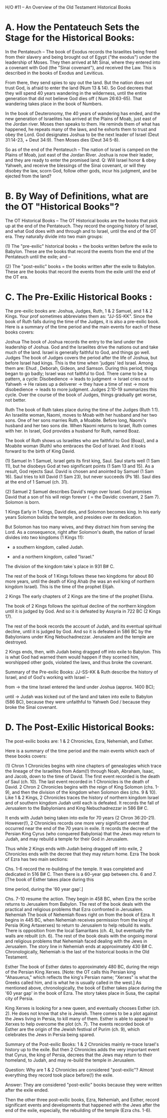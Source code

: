 H/O #11 – An Overview of the Old Testament Historical Books

# A. How the Pentateuch Sets the Stage for the Historical Books:

In the Pentateuch –
The book of Exodus records the Israelites being freed from their slavery and being brought out of Egypt ("the exodus") under the leadership of Moses. They then arrived at Mt Sinai, where they entered into a covenant with God (the "Sinai covenant"), and received the Law. This is described in the books of Exodus and Leviticus.

From there, they send spies to spy out the land. But the nation does not trust God, is afraid to enter the land (Num 13 & 14). So God decrees that they will spend 40 years wandering in the wilderness, until the entire generation that did not believe God dies off ( Num 26:63-65). That wandering takes place in the book of Numbers.

In the book of Deuteronomy, the 40 years of wandering has ended, and the new generation of
Israelites has arrived at the Plains of Moab, just east of the Jordan river. Moses then speaks to them. He reminds them of what has happened, he repeats many of the laws, and he exhorts them to trust and obey the Lord. God designates Joshua to be the next leader of Israel (Deut 31:14-23, + Deut 34:9). Then Moses dies (Deut 34:5-8).

So as of the end of the Pentateuch –
The nation of Israel is camped on the Plains of Moab, just east of the Jordan River. Joshua is now their leader, and they are ready to enter the promised land.
Q: Will Israel honor & obey Yahweh, and receive the blessings of the Sinai covenant, or will they disobey the law, scorn God, follow other gods, incur his judgment, and be ejected from the land?

# B. By Way of Definitions, what are the OT "Historical Books"?
The OT Historical Books –
The OT Historical books are the books that pick up at the end of the Pentateuch. They record the ongoing history of Israel, and what God does with and through and to Israel, until the end of the OT era. They naturally divide into two main groups:

(1) The "pre-exilic" historical books = the books written before the exile to Babylon. These are the books that record the events from the end of the Pentateuch until the exile; and –

(2) The "post-exilic" books = the books written after the exile to Babylon. These are the books that record the events from the exile until the end of the OT era.

# C. The Pre-Exilic Historical Books :
The pre-exilic books are: Joshua, Judges, Ruth, 1 & 2 Samuel, and 1 & 2 Kings. Your prof sometimes abbreviates them as: "JJ-SS-KK". Since the book of Ruth falls during the time of the Judges, it is also a pre-exilic book. Here is a summary of the time period and the main events for each of these books covers:

Joshua
 The book of Joshua records the entry to the land under the leadership of Joshua. God and the Israelites drive the nations out and take much of the land. Israel is generally faithful to God, and things go well.
Judges The book of Judges covers the period after the life of Joshua, but before Israel had kings. This is the time when 'judges' led Israel. Among them are: Ehud , Deborah, Gideon, and
Samson. During this period, things began to go badly; Israel was not faithful to God. There
 came to be a pattern, a cycle:
 Disobedience → leads to judgment → Israel cries out to Yahweh → He raises up a deliverer
 → they have a time of rest → more disobedience → leads to more judgment.
 Judges 2:10-19 summarizes this cycle. Over the course of the book of Judges, things gradually get worse, not better.

Ruth The book of Ruth takes place during the time of the Judges (Ruth 1:1). An Israelite woman, Naomi, moves to Moab with her husband and her two sons. One of her sons marries Ruth, a Moabite. Before long, Naomi's husband and her two sons die. When Naomi returns to
Israel, Ruth comes with her. In Israel, God provides a husband for Ruth, named Boaz.

 The book of Ruth shows us Israelites who are faithful to God (Boaz), and a Moabite woman (Ruth) who embraces the God of Israel. And it looks forward to the birth of King David.

(1) Samuel In 1 Samuel, Israel gets its first king, Saul. Saul starts well (1 Sam 11), but he disobeys God at two significant points (1 Sam 13 and 15). As a result, God rejects Saul. David is chosen and anointed by Samuel (1 Sam 16). Saul tries to kill David (1 Sam 23), but never succeeds (Ps 18). Saul dies at the end of 1 Samuel (ch. 31).

(2) Samuel 2 Samuel describes David's reign over Israel. God promises David that a son of his will reign forever ( = the Davidic covenant, 2 Sam 7). Solomon is born.

1 Kings Early in 1 Kings, David dies, and Solomon becomes king. In his early years Solomon builds the temple, and presides over its dedication.

 But Solomon has too many wives, and they distract him from serving the Lord. As a consequence, right after Solomon's death, the nation of Israel divides into two kingdoms (1 Kings 11):

 - a southern kingdom, called Judah.

 - and a northern kingdom, called "Israel."

 The division of the kingdom take`s place in 931 B# C.

 The rest of the book of 1 Kings follows these two kingdoms for about 80 more years, until the death of King Ahab (he was an evil king of northern kingdom Israel). This is the time of the prophet Elijah.

 2 Kings The early chapters of 2 Kings are the time of the prophet Elisha.

 The book of 2 Kings follows the spiritual decline of the northern kingdom until it is judged by
God. And so it is defeated by Assyria in 722 BC (2 Kings 17).

 The rest of the book records the account of Judah, and its eventual spiritual decline, until it is judged by God. And so it is defeated in 586 BC by the Babylonians under King Nebuchadnezzar. Jerusalem and the temple are destroyed.

 2 Kings ends, then, with Judah being dragged off into exile to Babylon. This is what God had warned them would happen if they scorned him, worshipped other gods, violated the laws, and thus broke the covenant.

Summary of the Pre-exilic Books:
JJ-SS-KK & Ruth describe the history of Israel, and of God's working with Israel –

from → the time Israel entered the land under Joshua (approx. 1400 BC);

until → Judah was kicked out of the land and taken into exile to Babylon (586 BC), because they were unfaithful to Yahweh God / because they broke the Sinai covenant.

# D. The Post-Exilic Historical Books:

The post-exilic books are: 1 & 2 Chronicles, Ezra, Nehemiah, and Esther.

Here is a summary of the time period and the main events which each of these books covers:

(1) Chron 1 Chronicles begins with nine chapters of genealogies which trace the lineage of the
Israelites from Adam(!) through Noah, Abraham, Isaac, and Jacob, down to the time of David. The first event recorded is the death of Saul (ch. 10). The last event recorded in 1 Chronicles is the death of David.
2 Chron 2 Chronicles begins with the reign of King Solomon (chs. 1-9), and then the division of the kingdom when Solomon dies (chs. 9 & 10). Like 1 & 2 Kings, 2 Chronicles traces the history of northern kingdom Israel and of southern kingdom Judah until each is defeated.
 It records the fall of Jerusalem to the Babylonians and King Nebuchadnezzar in 586 B# C.

 It ends with Judah being taken into exile for 70 years (2 Chron 36:20-21).
 However(!), 2 Chronicles records one more very significant event that occurred near the end of the 70 years in exile. It records the decree of the Persian King Cyrus (who conquered Babylonia) that the Jews may return to Judah, and may rebuild a temple for their
 God in Jerusalem.

 Thus while 2 Kings ends with Judah being dragged off into exile, 2 Chronicles ends with the decree that they may return home.
Ezra The book of Ezra has two main sections:

 Chs. 1-6 record the re-building of the temple. It was completed and dedicated in 516 B# C.
 Then there is a 60-year gap between chs. 6 and 7.
 [The book of Esther takes place during this

 time period, during the '60 year gap'.]

 Chs. 7-10 resume the action. They begin in 458 BC, when Ezra the scribe returns to Jerusalem from Babylon. The rest of the book deals with the practical and religious problems that Ezra confronted in Jerusalem.
Nehemiah The book of Nehemiah flows right on from the book of Ezra. It begins in 445 BC, when
Nehemiah receives permission from the king of Persia (King Artaxerxes) to return to
Jerusalem to help rebuild its walls. There is opposition from the local Samaritans (ch. 4), but eventually the walls are rebuilt (ch. 6). The rest of the book deals with the ongoing moral and religious problems that Nehemiah faced dealing with the Jews in Jerusalem. The story line in Nehemiah ends at approximately 430 B# C. Chronologically, Nehemiah is the last of the historical books in the Old Testament.

Esther The book of Esther dates to approximately 480 BC, during the reign of the Persian King
Xerxes. [Note: the OT calls this Persian king "Ahasuerus," which reflects the king's Persian name;
"Xerxes" is what the Greeks called him, and is what he is usually called in the west.]
 As mentioned above, chronologically, the book of Esther takes place during the '60 year gap' in the book of Ezra. The story takes place in Susa, the capital city of Persia.

 King Xerxes is looking for a new queen, and eventually chooses Esther (ch. 2). He does not know that she is Jewish. There comes to be a plot against the Jews living in Persia, to kill many of them. Esther is able to appeal to Xerxes to help overcome the plot (ch. 7). The events recorded book of Esther are the origin of the Jewish festival of Purim (ch. 9), which celebrates the Jews in Persia being spared.

 Summary of the Post-exilic Books:
1 & 2 Chronicles mainly re-trace Israel's history up to the exile. But then 2 Chronicles adds the very important event that Cyrus, the king of Persia, decrees that the Jews may return to their homeland, to Judah, and may re-build the temple in Jerusalem.

Question: Why are 1 & 2 Chronicles are considered "post-exilic"? Almost everything they record took place before(!) the exile.

Answer: They are considered "post-exilic" books because they were written after the exile ended.

Then the other three post-exilic books, Ezra, Nehemiah, and Esther, record significant events and developments that happened with the Jews after the end of the exile, especially, the rebuilding of the temple (Ezra chs. 1-6).


